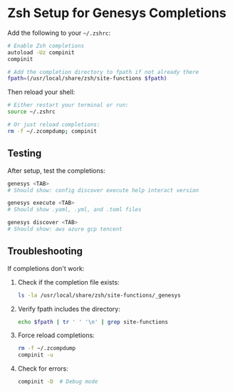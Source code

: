 # Zsh Setup for Genesys Completions

Add the following to your `~/.zshrc`:

```bash
# Enable Zsh completions
autoload -Uz compinit
compinit

# Add the completion directory to fpath if not already there
fpath=(/usr/local/share/zsh/site-functions $fpath)
```

Then reload your shell:

```bash
# Either restart your terminal or run:
source ~/.zshrc

# Or just reload completions:
rm -f ~/.zcompdump; compinit
```

## Testing

After setup, test the completions:

```bash
genesys <TAB>
# Should show: config discover execute help interact version

genesys execute <TAB>
# Should show .yaml, .yml, and .toml files

genesys discover <TAB>
# Should show: aws azure gcp tencent
```

## Troubleshooting

If completions don't work:

1. Check if the completion file exists:
   ```bash
   ls -la /usr/local/share/zsh/site-functions/_genesys
   ```

2. Verify fpath includes the directory:
   ```bash
   echo $fpath | tr ' ' '\n' | grep site-functions
   ```

3. Force reload completions:
   ```bash
   rm -f ~/.zcompdump
   compinit -u
   ```

4. Check for errors:
   ```bash
   compinit -D  # Debug mode
   ```